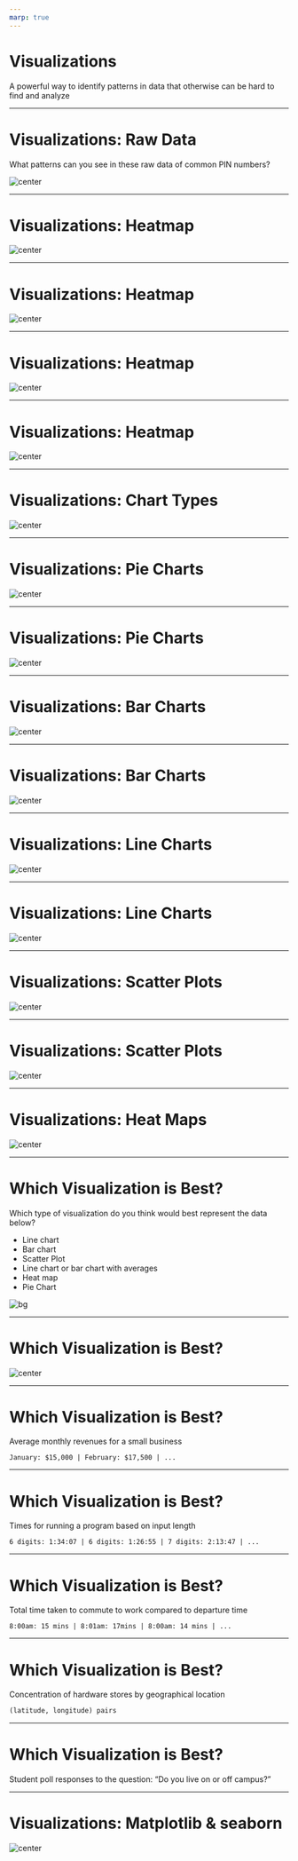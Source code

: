 ```yaml
---
marp: true
---
```


<style>
img[alt~="center"] {
  display: block;
  margin: 0 auto;
}
</style>

# Visualizations

A powerful way to identify patterns in data that otherwise can be hard to find and analyze

<!--
One of the most important things in machine learning is understanding your
dataset. Visualizations provide us with a powerful tool to analyze and gather
patterns to better understand our datasets. There are many varieties of
visualizations, and in this lecture we will go over some of the most common
visualizations. We will show scenarios when each visualization is useful.

To start, we want to examine a scenario when a visualization is particularly helpful.
-->

---

# Visualizations: Raw Data

What patterns can you see in these raw data of common PIN numbers?

![center](res/pins.png)

<!--
Here you can see a dataset containing PIN numbers. Given the raw data shown, can
you see any patterns?

Not really. You may notice that 1111 is repeated a few times,
but other than that it's difficult.

Image Details:
* [pins.png](http://www.google.com): Copyright Google
-->

---

# Visualizations: Heatmap

![center](res/heatmap.png)

<!--
Here we have a heatmap of the PIN numbers in the previous dataset. The first two
digits are along the x-axis, and the last two digits are along the y-axis. In
this particular map, yellow means that the pattern occurs more often.

What patterns do you see?

Image Details:
* [heatmap.png](https://opensource.google/docs/copyright/): Copyright Google
-->

---

# Visualizations: Heatmap

![center](res/heatmap-repeat.png)

<!--
Here we see that repeated pairs of numbers are common. This is shown by the
diagonal line.

Image Details:
* [heatmap-repeat.png](https://opensource.google/docs/copyright/): Copyright Google
-->

---

# Visualizations: Heatmap

![center](res/heatmap-year.png)

<!--
Here we see that using a year in the 1900s or 2000s is pretty common, too.

Image Details:
* [heatmap-year.png](https://opensource.google/docs/copyright/): Copyright Google
-->

---

# Visualizations: Heatmap

![center](res/heatmap-pinpoint-hotspots.png)

<!--
We can also see that specific pins are very popular. From left to right we can see that 0000, 1111, 1234, and 1342 are all very common.

Image Details:
* [heatmap-pinpoint-hotspots.png](https://opensource.google/docs/copyright/): Copyright Google
-->

---

# Visualizations: Chart Types

![center](res/charts.png)

<!--
There are many different types of charts. This is just a sample of types of
charts that you might see to visualize data.

Image Details:
* [charts.png](http://www.google.com): Copyright Google
-->

---

# Visualizations: Pie Charts

![center](res/pie-chart.png)

<!--
Pie charts are great for representing data that is in the form of fractions adding up to one or percentages adding up to 100. They create a natural comparison between portions of a whole.

Image Details:
* [pie-chart.png)(http://www.google.com): Copyright Google
-->

---

# Visualizations: Pie Charts

![center](res/bad-pie-chart.png)

<!--
Pie charts cannot be used for all data, and they can create misleading conclusions.

Problems:
* We don't want to create percentages where they're not necessary or helpful, solely to put it into the visualization.
* The states have separate budgets, so this visualization indicates correlation when there is none.

@Exercise (5 minutes): {
Think pair share - How could it be better represented?
It would appear better as a bar chart, comparing the pieces side-by-side, rather than as parts of a whole.
}

Image Details:
* [bad-pie-chart.png](http://www.google.com): Copyright Google
-->

---

# Visualizations: Bar Charts

![center](res/bar-chart.png)

<!--
Bar charts can help compare categorical data.

The same data is much easier to see and compare in a bar chart form!

Why?:
* You can see the actual number and not the arbitrary percentage because bar charts have axes.
* It's easier to compare between data points, as seeing them side by side gives a better natural comparison.

In general, bar charts are good for representing categorical data, as the x-axis can be used to represent categories very easily, and the bars create a natural comparison between categories.

Image Details:
* [bar-chart.png](http://www.google.com): Copyright Google
-->

---

# Visualizations: Bar Charts

![center](res/bad-bar-chart.png)

<!--
For continuous data, bar charts might not be the best choice.

Problems:
* Bar charts can lack granularity. Here, we have to categorize times into hour-long buckets on the x-axis, even though time is continuous. This give the impression that for an entire hour the temperature was the same, when in reality, it may have changed minute-by-minute.
* It can be hard to gather many trends from this chart other than which hour had the highest or lowest temperature.

If all you want is to find the hour with the greatest temperature, for example, this would be a good chart. But if you want to be able to do more complex or granular analysis, like predicting future temperatures, this is a bad chart.

Also, bar charts are generally most readable when they go in ascending/descending
order of size. But since these x values have a meaningful ordering, we can’t
construct the chart for max readability.

Image Details:
* [bad-bar-chart.png](http://www.google.com): Copyright Google
-->

---

# Visualizations: Line Charts

![center](res/line-chart.png)

<!--
Line graphs can help estimate missing data points and find trends.

This is a much more useful visualization than the bar chart.

Why?:
* It shows a relationship between the two things, which is relevant and helpful.
* This relationship can now be fit mathematically.
* Now we can estimate missing points and make predictions.
* We can use the meaningful ordering on the x-axis to actually make a prediction, whereas bar charts are usually organized in decrementing order of size.

In general, a line graph is a fantastic choice for data that could be well fit with a function (i.e. an x,y category where every x has just one corresponding y value, and where the x,y pairs strongly correlate in a mathematical way). It allows you to make inferences on what values that weren’t in the original dataset might be expanding your ability to analyze your data.

Image Details:
* [line-chart.png](http://www.google.com): Copyright Google
-->

---

# Visualizations: Line Charts

![center](res/bad-line-chart.png)

<!--
When there are multiple data points for the same place on the x-axis, line charts are not as useful.

Problems:
* Swimmers with different training habits will be able to swim different lengths, despite training the same amount, and vice versa. In other words, there may be multiple y values for a particular x value. A visualization with a continuous line masks these variations.
  * These values can be interesting to analyze, and they can be encapsulated in other visualizations without losing the ability to see other trends.
* Line charts always indicate a continuous correlation, even when there might not be one. Gaps (i.e. discrete jumps) in the data are missing when we visualize it as a continuous line.
  * Example: Does an extra ½ hour of swimming per week really boost your max distance an extra little bit, or is it actually that you have to jump to a whole hour?

Image Details:
* [bad-line-chart.png](http://www.google.com): Copyright Google
-->

---

# Visualizations: Scatter Plots

![center](res/scatter-plot.png)

<!--
Scatter plots can help show correlations between two variables.

Why?:
* It's much more clear where the gaps, overlaps, and groups form.
* We are still able to grasp the general trends (lose very little value) without the line, and now we also have more possibilities for analysis.

In general if you have x,y data where you have multiple y values for every x, a scatter plot is a good choice as it allows you to see all the data clearly and doesn’t average out y values for a given x like a line graph would.

Image Details:
* [scatter-plot.png](http://www.google.com): Copyright Google
-->

---

# Visualizations: Scatter Plots

![center](res/visualizationscatyawn1.png)

<!--
When there is too much data, a scatter plot will not be useful.

Problems:
* There could be too many points to draw conclusions.
* There may be a higher concentration of points in some areas, but in this format we cannot tell.

Image Details:
* [bad-scatter-plot.png](http://www.google.com): Copyright Google
-->

---

# Visualizations: Heat Maps

![center](res/visualizationscatyawn2.png)

<!--
Heatmaps are good for visualizing concentrated, continuous data.

Why?:
* We can now see the maximum and minimum amounts, where before we could only estimate.
* We can better analyze trends when we know the concentrations of points in each area.

In general heatmaps are good when you have lots of overlapping points in an x,y format. It allows you to see trends in very large datasets, and it can often be overlaid on maps or other graphics to show concentrations in an even clearer visual format.

@Exercise (5 minutes): {
Think Pair Share - We can imagine a heatmap wouldn’t work as well for other types of data. What types wouldn’t be as good with a heatmap?
}

Answers:
* Categorical data
* Data with a linear (or other basic math) correlation (an x,y category that strongly correlate in a mathematically easy to fit way)
* Data representing different proportions of a whole (percentages)

Image Details:
* [heat-map.png](http://www.google.com): Copyright Google
-->

---

# Which Visualization is Best?

Which type of visualization do you think would best represent the data below?

* Line chart
* Bar chart
* Scatter Plot
* Line chart or bar chart with averages
* Heat map
* Pie Chart

![bg](res/candy-count-as-bg.png)

<!--

@Exercise (20 minutes): {
Think pair share: Discuss the possible charts that would be good for the different types of data on the following slides.

It might be helpful to write the following list on the board or have students take notes, so they can reference it during their discussions with peers:

* Line chart or bar chart depending on scope of the data
* Scatter Plot
* Line chart or Bar Chart w/averages?
* Heat map - maybe on a US map
* Pie Chart
}


-->

---

# Which Visualization is Best?

![center](res/candy-count-charts.png)

<!--
Here are some example visualizations of the candy count:

* Pie chart - could work, good if you want to see how the bag has been portioned out as a whole
* Bar chart - could work, good because the data is categorical better for analysis between individual candy types
* Scatter plot - not good, draws correlation + x axis has no meaningful ordering
* Line graph - not good, draw a correlation where there is none in the space between chocolate types - masks the true values

Image Details:
* [candy-count-charts.png](http://www.google.com): Copyright Google
-->

---

# Which Visualization is Best?

Average monthly revenues for a small business

```
January: $15,000 | February: $17,500 | ...
```

<!--
What are the possible charts that would be good for this data?

*Line chart or bar chart depending on scope of the data.*
-->

---

# Which Visualization is Best?

Times for running a program based on input length

```
6 digits: 1:34:07 | 6 digits: 1:26:55 | 7 digits: 2:13:47 | ...
```

<!--
What are the possible charts that would be good for this data?

*Scatter plot*
-->

---

# Which Visualization is Best?

Total time taken to commute to work compared to departure time

```
8:00am: 15 mins | 8:01am: 17mins | 8:00am: 14 mins | ...
```

<!--
What are the possible charts that would be good for this data?

*Line chart or bar chart with averages*
-->

---

# Which Visualization is Best?

Concentration of hardware stores by geographical location

```python
(latitude, longitude) pairs
```

<!--
What are the possible charts that would be good for this data?

*Heat map, possibly geographical heat map*
-->

---

# Which Visualization is Best?

Student poll responses to the question: “Do you live on or off campus?”

<!--
What are the possible charts that would be good for this data?

*Pie chart*
-->

---

# Visualizations: Matplotlib & seaborn

![center](https://matplotlib.org/_static/logo2_compressed.svg)

<!--
So how do we build these visualizations?

There are actually many toolkits for building visualizations that range from
low-level libraries where you are rendering shapes manually, to automated systems
that simply require you to feed them data and get a chart back.

One library that you'll often see used in data science is
[Matplotlib](https://matplotlib.org/). Matplotlib is a classic visualization
library that can produce two-dimensional charts using Python.

Another library that you'll often see is
[seaborn](https://seaborn.pydata.org/). Seaborn is built on top of Matplotlib
and can produce eye-pleasing charts easily.

In the lab you'll get to use both to create the types of charts we've
discussed in this lecture.

Image Details:
* [logo2_compressed.svg](https://matplotlib.org/): Externally Linked
-->

